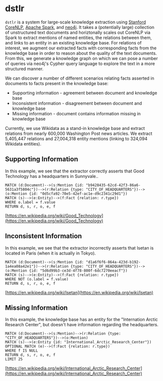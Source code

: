 # dstlr

`dstlr` is a system for large-scale knowledge extraction using [Stanford CoreNLP](https://stanfordnlp.github.io/CoreNLP/), [Apache Spark](https://spark.apache.org/), and [neo4j](https://neo4j.com/). It takes a (potentially large) collection of unstructured text documents and horiztonally scales out CoreNLP via Spark to extract mentions of named entities, the relations between them, and links to an entity in an existing knowledge base. For relations of interest, we augment our extracted facts with corresponding facts from the knowledge base in order to reason about the quality of the text documents. From this, we generate a knowledge graph on which we can pose a number of queries via neo4j's Cypher query language to explore the text in a more structured manner.

We can discover a number of different scenarios relating facts asserted in documents to facts present in the knowledge base:
+ Supporting information - agreement between document and knowledge base
+ Inconsistent information - disagreement between document and knowledge base
+ Missing information - document contains information missing in knowledge base

Currently, we use Wikidata as a stand-in knowledge base and extract relations from nearly 600,000 Washington Post news articles. We extract 5,405,447 relations and 27,004,318 entity mentions (linking to 324,094 Wikidata entities).

## Supporting Information

In this example, we see that the extractor correctly asserts that Good Technology has a headquarters in Sunnyvale..

```
MATCH (d:Document)-->(s:Mention {id: "b9428435-62cd-42f3-86a6-5631a3f5804c"})-->(r:Relation {type: "CITY_OF_HEADQUARTERS"})-->(o:Mention {id: "0d5cfa92-70e5-42ef-ac1e-d9c2341c29d1"})
MATCH (s)-->(e:Entity)-->(f:Fact {relation: r.type})
WHERE o.label = f.value
RETURN d, s, r, o, e, f
```

[https://en.wikipedia.org/wiki/Good_Technology](https://en.wikipedia.org/wiki/Good_Technology)

## Inconsistent Information

In this example, we see that the extractor incorrectly asserts that Isetan is located in Paris (when it is actually in Tokyo).

```
MATCH (d:Document)-->(s:Mention {id: "d1a6f6f6-864a-423d-b192-1a4ea08a42e1"})-->(r:Relation {type: "CITY_OF_HEADQUARTERS"})-->(o:Mention {id: "5d6d99b3-ce3d-4f78-800f-6dc7270eeacf"})
MATCH (s)-->(e:Entity)-->(f:Fact {relation: r.type})
WHERE NOT (o.label = f.value)
RETURN d, s, r, o, e, f
```

[https://en.wikipedia.org/wiki/Isetan](https://en.wikipedia.org/wiki/Isetan)

## Missing Information

In this example, the knowledge base has an entity for the "Internation Arctic Research Center", but doesn't have information regarding the headquarters.

```
MATCH (d:Document)-->(s:Mention)-->(r:Relation {type: "CITY_OF_HEADQUARTERS"})-->(o:Mention)
MATCH (s)-->(e:Entity {id: "International_Arctic_Research_Center"})
OPTIONAL MATCH (e)-->(f:Fact {relation: r.type})
WHERE f IS NULL
RETURN d, s, r, o, e, f
LIMIT 25
```

[https://en.wikipedia.org/wiki/International_Arctic_Research_Center](https://en.wikipedia.org/wiki/International_Arctic_Research_Center)
